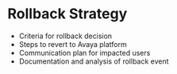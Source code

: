 # Rollback Strategy

- Criteria for rollback decision  
- Steps to revert to Avaya platform  
- Communication plan for impacted users  
- Documentation and analysis of rollback event